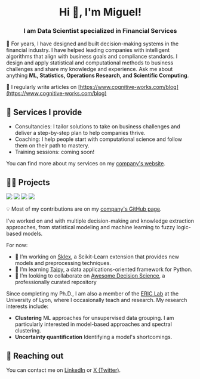 <h1 align="center">Hi 👋, I'm Miguel!</h1>
<h3 align="center">I am Data Scientist specialized in Financial Services</h3>

💬 For years, I have designed and built decision-making systems in the financial industry. I have helped leading companies with intelligent algorithms that align with business goals and compliance standards. I design and apply statistical and computational methods to business challenges and share my knowledge and experience. Ask me about anything **ML, Statistics, Operations Research, and Scientific Computing**.

📝 I regularly write articles on [https://www.cognitive-works.com/blog](https://www.cognitive-works.com/blog)

<h2> 🏢 Services I provide </h2>

  * Consultancies: I tailor solutions to take on business challenges and deliver a step-by-step plan to help companies thrive.
  * Coaching: I help people start with computational science and follow them on their path to mastery.
  * Training sessions: coming soon!

You can find more about my services on my [company's website](https://www.cognitive-works.com).

<h2>👨‍💻 Projects </h2>

![](https://img.shields.io/badge/Python-3776AB?style=for-the-badge&logo=python&logoColor=white)
![](https://img.shields.io/badge/Rust-000000?style=for-the-badge&logo=rust&logoColor=white)
![](https://img.shields.io/badge/R-276DC3?style=for-the-badge&logo=r&logoColor=white)
![](https://img.shields.io/badge/Microsoft%20SQL%20Server-CC2927?style=for-the-badge&logo=microsoft%20sql%20server&logoColor=white)

💡 Most of my contributions are on my [company's GitHub page](https://github.com/orgs/cognitive-works-consulting/repositories).

I've worked on and with multiple decision-making and knowledge extraction approaches, from statistical modeling and machine learning to fuzzy logic-based models.

For now:
 - 🔭 I’m working on [Sklex](https://github.com/cognitive-works-consulting/Sklex), a Scikit-Learn extension that provides new models and preprocessing techniques.
 - 🌱 I’m learning [Taipy](https://www.taipy.io/), a data applications-oriented framework for Python.
 - 👯 I’m looking to collaborate on [Awesome Decision Science](https://github.com/cognitive-works-consulting/Awesome-Decision-Science), a professionally curated repository 

Since completing my Ph.D., I am also a member of the [ERIC Lab](https://eric.msh-lse.fr/) at the University of Lyon, where I occasionally teach and research. My research interests include:
  * **Clustering** ML approaches for unsupervised data grouping. I am particularly interested in model-based approaches and spectral clustering.
  * **Uncertainty quantification** Identifying a model's shortcomings.

<h2>📧 Reaching out</h2>

You can contact me on <a href="https://www.linkedin.com/in/mpalenciaolivar/">LinkedIn</a> or <a href="https://twitter.com/mpalenciaolivar" target="">X (Twitter)</a>.

<!-- [![Miguel's GitHub stats](https://github-readme-stats.vercel.app/api?username=mpalenciaolivar)](https://github.com/mpalenciaolivar/github-readme-stats)
